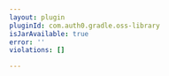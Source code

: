 ```yaml
---
layout: plugin
pluginId: com.auth0.gradle.oss-library
isJarAvailable: true
error: ''
violations: []

---
```


